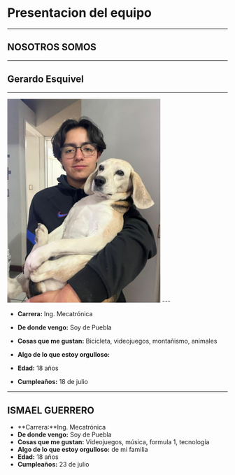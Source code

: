 # Presentacion del equipo
---
## NOSOTROS SOMOS
---
## Gerardo Esquivel 
---
<img src="../imgs/gerardo.jpeg" alt="foto_gerardo" width="350">
---

- **Carrera:** Ing. Mecatrónica

- **De donde vengo:** Soy de Puebla

- **Cosas que me gustan:** Bicicleta, videojuegos, montañismo, animales
  
- **Algo de lo que estoy orgulloso:**
  
- **Edad:** 18 años
  
- **Cumpleaños:** 18 de julio
  
---
## ISMAEL GUERRERO
- **Carrera:**Ing. Mecatrónica
- **De donde vengo:** Soy de Puebla
- **Cosas que me gustan:** Videojuegos, música, formula 1, tecnología
- **Algo de lo que estoy orgulloso:** de mi familia
- **Edad:** 18 años
- **Cumpleaños:** 23 de julio
